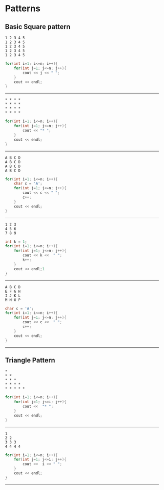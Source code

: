 # Patterns

## Basic Square pattern

```
1 2 3 4 5
1 2 3 4 5
1 2 3 4 5
1 2 3 4 5
1 2 3 4 5
```
```cpp
for(int i=1; i<=n; i++){
    for(int j=1; j<=n; j++){
        cout << j << " ";
    }
    cout << endl;
}
```
---
```
* * * *
* * * *
* * * *
* * * *
```
```cpp
for(int i=1; i<=n; i++){
    for(int j=1; j<=n; j++){
        cout << "* ";
    }
    cout << endl;
}
```
---
```
A B C D
A B C D
A B C D
A B C D
```
```cpp
for(int i=1; i<=n; i++){
    char c = 'A';
    for(int j=1; j<=n; j++){
        cout << c << " ";
        c++;
    }
    cout << endl;
}
```
---
```
1 2 3
4 5 6
7 8 9
```

```cpp
int k = 1;
for(int i=1; i<=n; i++){
    for(int j=1; j<=n; j++){
        cout << k <<  " ";
        k++;
    }
    cout << endl;1
}
```
---
```
A B C D
E F G H
I J K L
M N O P
```
```cpp
char c = 'A';
for(int i=1; i<=n; i++){
    for(int j=1; j<=n; j++){
        cout << c <<  " ";
        c++;
    }
    cout << endl;
}
```
--- 

## Triangle Pattern

```
*
* *
* * *
* * * *
* * * * *
```
```cpp
for(int i=1; i<=n; i++){
    for(int j=1; j<=i; j++){
        cout <<  "* ";
    }
    cout << endl;
}
```
---

```
1
2 2
3 3 3
4 4 4 4
```

```cpp
for(int i=1; i<=n; i++){
    for(int j=1; j<=i; j++){
        cout <<  i << " ";
    }
    cout << endl;
}
```
---



